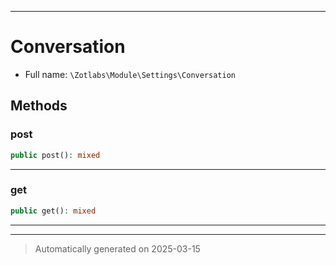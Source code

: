 ***

# Conversation





* Full name: `\Zotlabs\Module\Settings\Conversation`




## Methods


### post



```php
public post(): mixed
```












***

### get



```php
public get(): mixed
```












***


***
> Automatically generated on 2025-03-15
